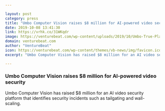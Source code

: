 ```yaml
---

layout: post
category: press
title: "Umbo Computer Vision raises $8 million for AI-powered video security"
date: 2019-10-08 13:41:30
link: https://vrhk.co/31WKqdr
image: https://venturebeat.com/wp-content/uploads/2019/10/Umbo-True-Platform.jpg?w=1200&strip=all
domain: venturebeat.com
author: "VentureBeat"
icon: https://venturebeat.com/wp-content/themes/vb-news/img/favicon.ico
excerpt: "Umbo Computer Vision has raised $8 million for an AI video security platform that identifies security incidents such as tailgating and wall-scaling."

---
```


### Umbo Computer Vision raises $8 million for AI-powered video security

Umbo Computer Vision has raised $8 million for an AI video security platform that identifies security incidents such as tailgating and wall-scaling.